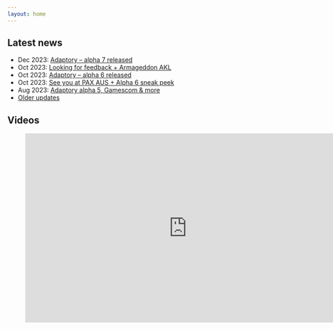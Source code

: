 ```yaml
---
layout: home
---
```


## Latest news

- Dec 2023: [Adaptory – alpha 7 released](https://app.mailerlite.com/s5l2f6k2e6)
- Oct 2023: [Looking for feedback + Armageddon AKL](https://app.mailerlite.com/k2h1i1b3n0)
- Oct 2023: [Adaptory – alpha 6 released](https://app.mailerlite.com/j0b5z1w7m2)
- Oct 2023: [See you at PAX AUS + Alpha 6 sneak peek](https://app.mailerlite.com/t1l0m7n5i9)
- Aug 2023: [Adaptory alpha 5, Gamescom & more](https://app.mailerlite.com/r5q7z4u2f4)
- [Older updates](/updates)

## Videos

<figure class="video">
  <iframe width="725" height="425" src="https://www.youtube.com/embed/ipI3hEsth0A" title="YouTube video player" frameborder="0" allow="accelerometer; autoplay; clipboard-write; encrypted-media; gyroscope; picture-in-picture" allowfullscreen></iframe>
</figure>
